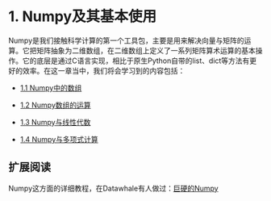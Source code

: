 # 1. Numpy及其基本使用

Numpy是我们接触科学计算的第一个工具包，主要是用来解决向量与矩阵的运算。它把矩阵抽象为二维数组，在二维数组上定义了一系列矩阵算术运算的基本操作。它的底层是通过C语言实现，相比于原生Python自带的list、dict等方法有更好的效率。在这一章当中，我们将会学习到的内容包括：

- [1.1 Numpy中的数组](./1.1-Numpy中的数组.md	"1.1 Numpy中的数组")

- [1.2 Numpy数组的运算](./1.2-Numpy数组的运算.md	"1.2 Numpy数组的运算")

- [1.3 Numpy与线性代数](./1.3-Numpy与线性代数.md	"1.3 Numpy与线性代数")

- [1.4 Numpy与多项式计算](./1.4-Numpy与多项式计算.md	"1.4 Numpy与多项式计算")

## 扩展阅读

Numpy这方面的详细教程，在Datawhale有人做过：[巨硬的Numpy](https://github.com/datawhalechina/powerful-numpy)



